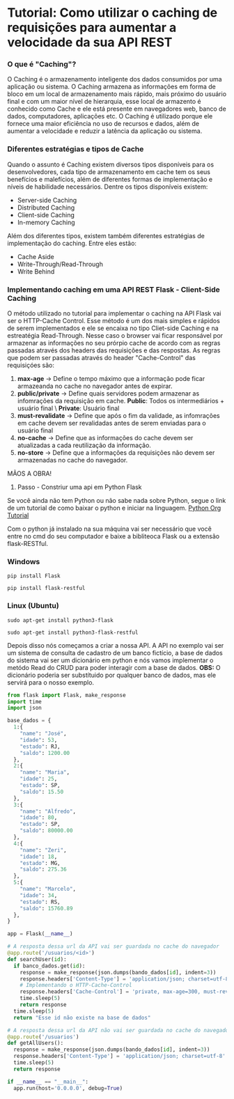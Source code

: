 # Tutorial: Como utilizar o caching de requisições para aumentar a velocidade da sua API REST

### O que é "Caching"? 
O Caching é o armazenamento inteligente dos dados consumidos por uma aplicação ou sistema. O Caching armazena as informações em forma de bloco em um local de armazenamento mais rápido, mais próximo do usuário final e com um maior nível de hierarquia, esse local de armazento é conhecido como Cache e ele está presente em navegadores web, banco de dados, computadores, aplicações etc.
O Caching é utilizado porque ele fornece uma maior eficiência no uso de recursos e dados, além de aumentar a velocidade e reduzir a latência da aplicação ou sistema. 

### Diferentes estratégias e tipos de Cache
Quando o assunto é Caching existem diversos tipos disponíveis para os desenvolvedores, cada tipo de armazenamento em cache tem os seus benefícios e malefícios, além de diferentes formas de implementação e níveis de habilidade necessários. Dentre os tipos disponíveis existem:

- Server-side Caching
- Distributed Caching
- Client-side Caching
- In-memory Caching

Além dos diferentes tipos, existem também diferentes estratégias de implementação do caching. Entre eles estão:

- Cache Aside
- Write-Through/Read-Through
- Write Behind

### Implementando caching em uma API REST Flask - Client-Side Caching
O método utilizado no tutorial para implementar o caching na API Flask vai ser o HTTP-Cache Control. Esse método é um dos mais simples e rápidos de serem implementados e ele se encaixa no tipo Cliet-side Caching e na estreatégia Read-Through. Nesse caso o browser vai ficar responsável por armazenar as informações no seu prórpio cache de acordo com as regras passadas através dos headers das requisições e das respostas. As regras que podem ser passadas através do header "Cache-Control" das requisiçóes são:

1. **max-age** -> Define o tempo máximo que a informação pode ficar armazeanda no cache no navegador antes de expirar.
2. **public/private** -> Define quais servidores podem armazenar as infomrações da requisição em cache. **Public**: Todos os intermediários + usuário final \ **Private**: Usuário final
3. **must-revalidate** -> Define que após o fim da validade, as infomrações em cache devem ser revalidadas antes de serem enviadas para o usuário final
4. **no-cache** -> Define que as informações do cache devem ser atualizadas a cada reutilização da informação.
5. **no-store** -> Define que a informações da requisições não devem ser armazenadas no cache do navegador.

MÃOS A OBRA!

1. Passo - Constriur uma api em Python Flask

Se você ainda não tem Python ou não sabe nada sobre Python, segue o link de um tutorial de como baixar o python e iniciar na linguagem. [Python Org Tutorial](https://www.python.org/about/gettingstarted/)

Com o python já instalado na sua máquina vai ser necessário que você entre no cmd do seu computador e baixe a bibliteoca Flask ou a extensão flask-RESTful. 

### Windows
```
pip install Flask
```
```
pip install flask-restful
```

### Linux (Ubuntu)

```
sudo apt-get install python3-flask
```

```
sudo apt-get install python3-flask-restful
```

Depois disso nós começamos a criar a nossa API. A API no exemplo vai ser um sistema de consulta de cadastro de um banco fictício, a base de dados do sistema vai ser um dicionário em python e nós vamos implementar o metódo Read do CRUD para poder interagir com a base de dados.
**OBS:** O dicionário poderia ser substítuido por qualquer banco de dados, mas ele servirá para o nosso exemplo.

```Python
from flask import Flask, make_response
import time
import json

base_dados = {
  1:{
    "name": "José",
    "idade": 53,
    "estado": RJ,
    "saldo": 1200.00
  },
  2:{
    "name": "Maria",
    "idade": 25,
    "estado": SP,
    "saldo": 15.50
  },
  3:{
    "name": "Alfredo",
    "idade": 80,
    "estado": SP,
    "saldo": 80000.00
  },
  4:{
    "name": "Zeri",
    "idade": 18,
    "estado": MG,
    "saldo": 275.36
  },
  5:{
    "name": "Marcelo",
    "idade": 34,
    "estado": RS,
    "saldo": 15760.89
  },
}

app = Flask(__name__)

# A resposta dessa url da API vai ser guardada no cache do navegador
@app.route('/usuarios/<id>')
def searchUser(id):
  if banco_dados.get(id):
    response = make_response(json.dumps(bando_dados[id], indent=3))
    response.headers['Content-Type'] = 'application/json; charset=utf-8'
    # Implementando o HTTP-Cache-Control
    response.headers['Cache-Control'] = 'private, max-age=300, must-revalidate'
    time.sleep(5)
    return response
  time.sleep(5)
  return "Esse id não existe na base de dados"

# A resposta dessa url da API não vai ser guardada no cache do navegador
@app.route('/usuarios')
def getAllUsers():
  response = make_response(json.dumps(bando_dados[id], indent=3))
  response.headers['Content-Type'] = 'application/json; charset=utf-8'
  time.sleep(5)
  return response

if __name__ == "__main__":
  app.run(host='0.0.0.0', debug=True)
```
